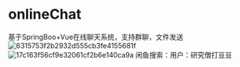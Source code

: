 # onlineChat
基于SpringBoo+Vue在线聊天系统，支持群聊，文件发送
![6315753f2b2932d555cb3fe4155681f](https://user-images.githubusercontent.com/25957894/198860542-d1b6d61e-ba9b-44e1-97b9-5e7fae861c04.jpg)
![17c163f56cf9e32061cf2b6e140ca9a](https://user-images.githubusercontent.com/25957894/198860546-f6e46fb2-7db6-42cf-84c3-9df0e2ecdf64.jpg)
闲鱼搜索：用户：研究僧打豆豆
